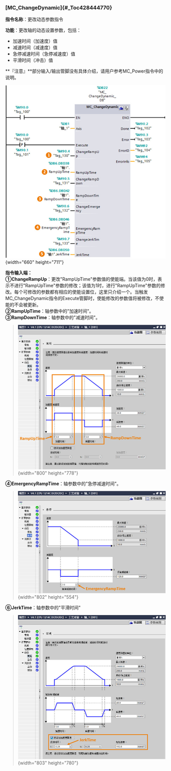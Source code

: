 ### [MC_ChangeDynamic]{#_Toc428444770}

**指令名称**：更改动态参数指令

**功能**：更改轴的动态设置参数，包括：

-   加速时间（加速度）值
-   减速时间（减速度）值
-   急停减速时间（急停减速度）值
-   平滑时间（冲击）值

**『注意』**部分输入/输出管脚没有具体介绍，请用户参考MC_Power指令中的说明。

![](images/10-1.jpg){width="660" height="711"}

**指令输入端：** \
**①ChangeRampUp**：更改"RampUpTime"参数值的使能端。当该值为0时，表示不进行"RampUpTime"参数的修改；该值为1时，进行"RampUpTime"参数的修改。每个可修改的参数都有相应的使能设置位，这里只介绍一个。当触发MC_ChangeDynamic指令的Execute管脚时，使能修改的参数值将被修改，不使能的不会被更新。\
**②RampUpTime**：轴参数中的"加速时间"。\
**③RampDownTime**：轴参数中的"减速时间"。

> ![](images/10-2.jpg){width="800" height="778"}

**④EmergencyRampTime**：轴参数中的"急停减速时间"。

> ![](images/10-3.jpg){width="802" height="554"}

**⑥JerkTime**：轴参数中的"平滑时间"

> ![](images/10-4.jpg){width="803" height="780"}
